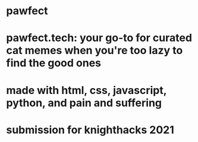 # pawfect
# pawfect.tech: your go-to for curated cat memes when you're too lazy to find the good ones
# made with html, css, javascript, python, and pain and suffering





# submission for knighthacks 2021
